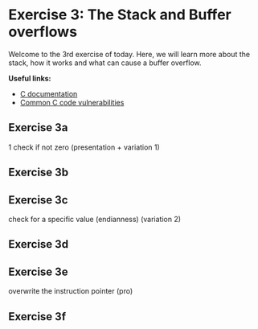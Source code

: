 # Exercise 3: The Stack and Buffer overflows 
Welcome to the 3rd exercise of today. Here, we will learn more about the stack, how it works and what can cause a buffer overflow.

<b>Useful links:</b>
* [C documentation](https://devdocs.io/c/)
* [Common C code vulnerabilities](https://int0x33.medium.com/day-49-common-c-code-vulnerabilities-and-mitigations-7eded437ca4a)

## Exercise 3a
1 check if not zero (presentation + variation 1)

## Exercise 3b

## Exercise 3c
check for a specific value (endianness) (variation 2)

## Exercise 3d

## Exercise 3e
overwrite the instruction pointer (pro)

## Exercise 3f


    
   
   
